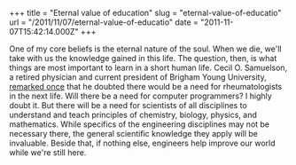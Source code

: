 +++
title = "Eternal value of education"
slug = "eternal-value-of-educatio"
url = "/2011/11/07/eternal-value-of-educatio"
date = "2011-11-07T15:42:14.000Z"
+++

One of my core beliefs is the eternal nature of the soul. When we die, we'll take with us the knowledge gained in this life. The question, then, is what things are most important to learn in a short human life. Cecil O. Samuelson, a retired physician and current president of Brigham Young University, <a href="http://cpms-old.byu.edu/speeches/family-education-careers">remarked once</a> that he doubted  there would be a need for rheumatologists in the next life. Will there be a need for computer programmers? I highly doubt it. But there will be a need for scientists of all disciplines to understand and teach principles of chemistry, biology, physics, and mathematics. While specifics of the engineering disciplines may not be necessary there, the general scientific knowledge they apply will be invaluable. Beside that, if nothing else, engineers help improve our world while we're still here.